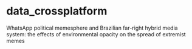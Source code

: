 # data_crossplatform
WhatsApp political memesphere and Brazilian far-right hybrid media system: the effects of environmental opacity on the spread of extremist memes
